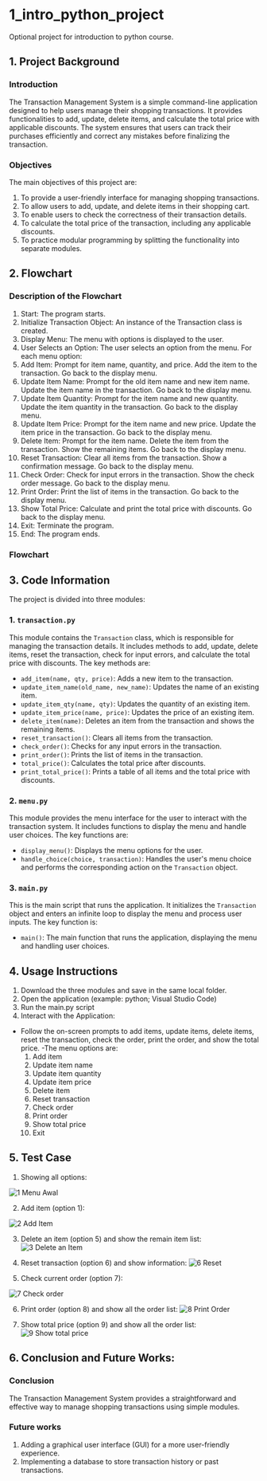 # 1_intro_python_project
Optional project for introduction to python course.

## 1. Project Background
### Introduction
The Transaction Management System is a simple command-line application designed to help users manage their shopping transactions. It provides functionalities to add, update, delete items, and calculate the total price with applicable discounts. The system ensures that users can track their purchases efficiently and correct any mistakes before finalizing the transaction.
### Objectives
The main objectives of this project are:
1. To provide a user-friendly interface for managing shopping transactions.
2. To allow users to add, update, and delete items in their shopping cart.
3. To enable users to check the correctness of their transaction details.
4. To calculate the total price of the transaction, including any applicable discounts.
5. To practice modular programming by splitting the functionality into separate modules.

## 2. Flowchart
### Description of the Flowchart
1. Start: The program starts.
2. Initialize Transaction Object: An instance of the Transaction class is created.
3.  Display Menu: The menu with options is displayed to the user.
4.  User Selects an Option: The user selects an option from the menu.
For each menu option:
  1. Add Item:
    Prompt for item name, quantity, and price.
    Add the item to the transaction.
    Go back to the display menu.
  2. Update Item Name:
    Prompt for the old item name and new item name.
    Update the item name in the transaction.
    Go back to the display menu.
  3. Update Item Quantity:
    Prompt for the item name and new quantity.
    Update the item quantity in the transaction.
    Go back to the display menu.
  4. Update Item Price:
    Prompt for the item name and new price.
    Update the item price in the transaction.
    Go back to the display menu.
  5. Delete Item:
    Prompt for the item name.
    Delete the item from the transaction.
    Show the remaining items.
    Go back to the display menu.
  6. Reset Transaction:
    Clear all items from the transaction.
    Show a confirmation message.
    Go back to the display menu.
  7. Check Order:
    Check for input errors in the transaction.
    Show the check order message.
    Go back to the display menu.
  8. Print Order:
    Print the list of items in the transaction.
    Go back to the display menu.
  9. Show Total Price:
    Calculate and print the total price with discounts.
    Go back to the display menu.
  10. Exit:
    Terminate the program.
5. End: The program ends.

### Flowchart

## 3. Code Information
The project is divided into three modules:
### 1. `transaction.py`
This module contains the `Transaction` class, which is responsible for managing the transaction details. It includes methods to add, update, delete items, reset the transaction, check for input errors, and calculate the total price with discounts. The key methods are:
- `add_item(name, qty, price)`: Adds a new item to the transaction.
- `update_item_name(old_name, new_name)`: Updates the name of an existing item.
- `update_item_qty(name, qty)`: Updates the quantity of an existing item.
- `update_item_price(name, price)`: Updates the price of an existing item.
- `delete_item(name)`: Deletes an item from the transaction and shows the remaining items.
- `reset_transaction()`: Clears all items from the transaction.
- `check_order()`: Checks for any input errors in the transaction.
- `print_order()`: Prints the list of items in the transaction.
- `total_price()`: Calculates the total price after discounts.
- `print_total_price()`: Prints a table of all items and the total price with discounts.

### 2. `menu.py`
This module provides the menu interface for the user to interact with the transaction system. It includes functions to display the menu and handle user choices. The key functions are:
- `display_menu()`: Displays the menu options for the user.
- `handle_choice(choice, transaction)`: Handles the user's menu choice and performs the corresponding action on the `Transaction` object.

### 3. `main.py`
This is the main script that runs the application. It initializes the `Transaction` object and enters an infinite loop to display the menu and process user inputs. The key function is:
- `main()`: The main function that runs the application, displaying the menu and handling user choices.

## 4. Usage Instructions
1. Download the three modules and save in the same local folder.
2. Open the application (example: python; Visual Studio Code)
3. Run the main.py script
4. Interact with the Application:
- Follow the on-screen prompts to add items, update items, delete items, reset the transaction, check the order, print the order, and show the total price.
-The menu options are:
  1. Add item
  2. Update item name
  3. Update item quantity
  4. Update item price
  5. Delete item
  6. Reset transaction
  7. Check order
  8. Print order
  9. Show total price
  10. Exit

## 5. Test Case
1. Showing all options:

![1  Menu Awal](https://github.com/lunnettasl/1_intro_python_project/assets/174937297/eb242c59-8455-4aca-931e-5401ebd30fc3)

2. Add item (option 1):

![2  Add Item](https://github.com/lunnettasl/1_intro_python_project/assets/174937297/977ee232-b781-44c6-ab48-6ec84f5bce67)

3. Delete an item (option 5) and show the remain item list:
![3  Delete an Item](https://github.com/lunnettasl/1_intro_python_project/assets/174937297/d85450b1-bbd4-4250-ad71-e26822af0357)

4. Reset  transaction (option 6) and show information:
![6  Reset](https://github.com/lunnettasl/1_intro_python_project/assets/174937297/17c6efd4-9652-4267-a6ae-f3564bb82a4c)

5. Check current order (option 7):

![7  Check order](https://github.com/lunnettasl/1_intro_python_project/assets/174937297/457fa36b-fc53-4a7b-839c-c635019a72d0)

6. Print order (option 8) and show all the order list:
![8  Print Order](https://github.com/lunnettasl/1_intro_python_project/assets/174937297/38df6fde-4b37-43e9-9f17-e3a8a6f06b69)

7. Show total price (option 9) and show all the order list:
![9  Show total price](https://github.com/lunnettasl/1_intro_python_project/assets/174937297/cc10f309-0caf-48df-ab4e-9faf83550e4c)

## 6. Conclusion and Future Works:
### Conclusion
The Transaction Management System provides a straightforward and effective way to manage shopping transactions using simple modules.

### Future works
1. Adding a graphical user interface (GUI) for a more user-friendly experience.
2. Implementing a database to store transaction history or past transactions.
